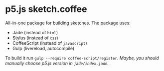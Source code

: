 # p5.js sketch.coffee
All-in-one package for building sketches. The package uses:
* Jade (instead of `html`)
* Stylus (instead of `css`)
* CoffeeScript (instead of `javascript`)
* Gulp (livereload, autocompile)

To build it run `gulp --require coffee-script/register`. _Maybe, you should manually choose p5.js version in `jade/index.jade`._
